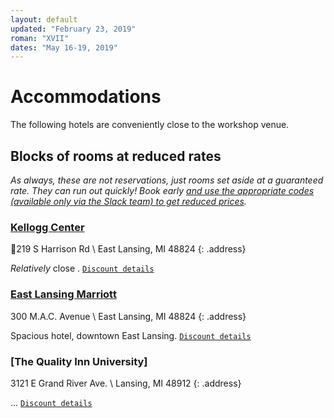 ```yaml
---
layout: default
updated: "February 23, 2019"
roman: "XVII"
dates: "May 16-19, 2019"
---
```


# Accommodations

The following hotels are conveniently close to the workshop venue.

## Blocks of rooms at reduced rates

_As always, these are not reservations, just rooms set aside at a guaranteed rate. They can run out quickly! Book early [and use the appropriate codes (available only via the Slack team) to get reduced prices](https://gptp-workshops.slack.com/files/U0U5V2QJ0/F9HEM7FE3/)._

### [Kellogg Center](https://kelloggcenter.com/)

219 S Harrison Rd \\
East Lansing, MI 48824
{: .address}

_Relatively_ close . [`Discount details`](https://gptp-workshops.slack.com/files/U0U5V2QJ0/F9HEM7FE3/)

### [East Lansing Marriott](https://www.marriott.com/hotels/travel/lanea-east-lansing-marriott-at-university-place/?scid=45f93f1b-bd77-45c9-8dab-83b6a417f6fe)

300 M.A.C. Avenue \\
East Lansing, MI 48824
{: .address}

Spacious hotel, downtown East Lansing. [`Discount details`](https://gptp-workshops.slack.com/files/U0U5V2QJ0/F9HEM7FE3/)

### [The Quality Inn University]

3121 E Grand River Ave. \\
Lansing, MI 48912
{: .address}

... [`Discount details`](https://gptp-workshops.slack.com/files/U0U5V2QJ0/F9HEM7FE3/)


